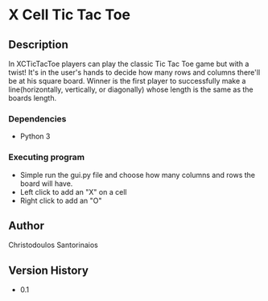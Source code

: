 # X Cell Tic Tac Toe


## Description

In XCTicTacToe players can play the classic Tic Tac Toe game but with a twist! It's in the user's hands to decide how many rows and columns there'll be at his square board. Winner is the first player to successfully make a line(horizontally, vertically, or diagonally) whose length is the same as the boards length.

### Dependencies

* Python 3

### Executing program

* Simple run the gui.py file and choose how many columns and rows the board will have.
* Left click to add an "X" on a cell
* Right click to add an "O"



## Author

Christodoulos Santorinaios

## Version History
* 0.1 
